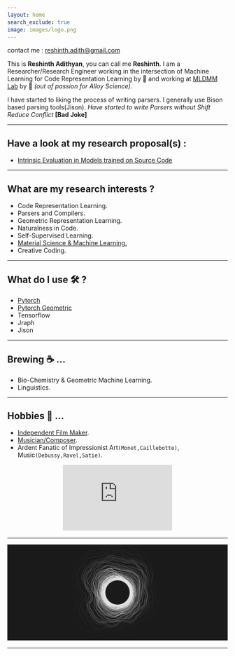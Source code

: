 ```yaml
---
layout: home
search_exclude: true
image: images/logo.png
---
```


contact me : [reshinth.adith@gmail.com](mailto:reshinth.adith@gmail.com)

This is **Reshinth Adithyan**, you can call me **Reshinth**. I am a Researcher/Research Engineer working in the intersection of Machine Learning for Code Representation Learning by 🔆 and 
working at <a href="https://sites.google.com/view/mldmm-lab/home">MLDMM Lab</a> by  🌌 _(out of passion for Alloy Science)_.    

I have started to liking the process of writing parsers. I generally use Bison based parsing tools(Jison). _Have started to write Parsers without Shift Reduce Conflict_ **[Bad Joke]**   

___
## Have a look at my research proposal(s) :
- [Intrinsic Evaluation in Models trained on Source Code](assets/files/intrinsic_eval_proposal.pdf)   

___
## What are my research interests ? 
- Code Representation Learning. 
- Parsers and Compilers.     
- Geometric Representation Learning.   
- Naturalness in Code. 
- Self-Supervised Learning.
- [Material Science & Machine Learning.](https://sites.google.com/view/mldmm-lab/blog/glassberta-unsupervised-pre-training-for-glass-alloys?authuser=0)
- Creative Coding.  

___   
  
## What do I use 🛠️ ?  
- [Pytorch](https://pytorch.org/) 
- [Pytorch Geometric](https://github.com/rusty1s/pytorch_geometric)
-  Tensorflow
- Jraph
- Jison   

___


## Brewing ☕ ...
- Bio-Chemistry & Geometric Machine Learning.
- Linguistics.       

___

## Hobbies 🎵 ...
- [Independent Film Maker](https://www.youtube.com/channel/UCy4dxJ4zhY7QIW2zGv6sZcw).
- [Musician/Composer](https://www.youtube.com/channel/UCy4dxJ4zhY7QIW2zGv6sZcw).
- Ardent Fanatic of Impressionist Art`(Monet,Caillebotte)`, Music`(Debussy,Ravel,Satie)`.    
 <p align ="center"><iframe width="250" height="150"
src="https://www.youtube.com/embed/GgULN6Jvg94" 
frameborder="0" 
allow="accelerometer; autoplay; encrypted-media; gyroscope; picture-in-picture" 
allowfullscreen></iframe></p>

___    

<p align="center">
  <img src="https://github.com/reshinthadithyan/home/blob/master/images/Black_Hole.png?raw=true" alt="Reshinth's thread art"/>
</p>


___

